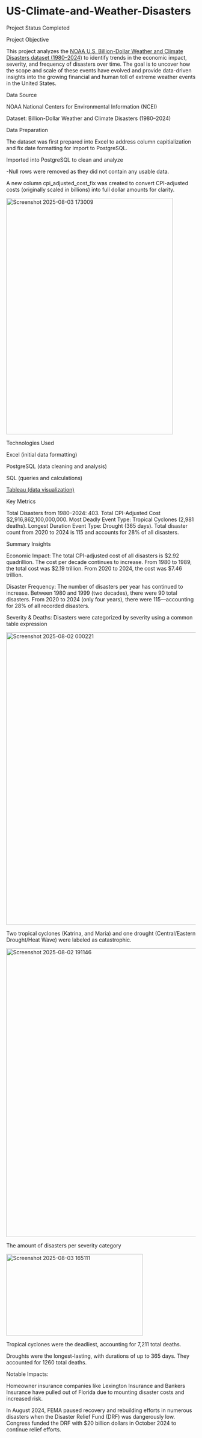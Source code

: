 # US-Climate-and-Weather-Disasters
Project Status
Completed

Project Objective

This project analyzes the [NOAA U.S. Billion-Dollar Weather and Climate Disasters dataset (1980–2024)](https://www.ncei.noaa.gov/access/metadata/landing-page/bin/iso?id=gov.noaa.nodc:0209268) to identify trends in the economic impact, severity, and frequency of disasters over time. The goal is to uncover how the scope and scale of these events have evolved and provide data-driven insights into the growing financial and human toll of extreme weather events in the United States.

Data Source

NOAA National Centers for Environmental Information (NCEI)

Dataset: Billion-Dollar Weather and Climate Disasters (1980–2024)

Data Preparation

The dataset was first prepared into Excel to address column capitialization and fix date formatting for import to PostgreSQL.

Imported into PostgreSQL to clean and analyze

  -Null rows were removed as they did not contain any usable data.

A new column cpi_adjusted_cost_fix was created to convert CPI-adjusted costs (originally scaled in billions) into full dollar amounts for clarity.

 <img width="443" height="627" alt="Screenshot 2025-08-03 173009" src="https://github.com/user-attachments/assets/ef29f68f-079c-4b88-878a-d756b1cef2c9" />


Technologies Used

Excel (initial data formatting)

PostgreSQL (data cleaning and analysis)

SQL (queries and calculations)

[Tableau (data visualization)](https://public.tableau.com/views/ClimateandWeatherDisastersDataVisualization/TheIncreasingThreatFromClimateandWeatherDisasters?:language=en-US&:sid=&:redirect=auth&:display_count=n&:origin=viz_share_link)

Key Metrics

Total Disasters from 1980–2024:	403.
Total CPI-Adjusted Cost	$2,916,862,100,000,000.
Most Deadly Event Type:	Tropical Cyclones (2,981 deaths).
Longest Duration Event Type:	Drought (365 days).
Total disaster count from 2020 to 2024 is 115 and accounts for 28% of all disasters.

Summary Insights

Economic Impact:
The total CPI-adjusted cost of all disasters is $2.92 quadrillion. The cost per decade continues to increase. From 1980 to 1989, the total cost was $2.19 trillion. From 2020 to 2024, the cost was $7.46 trillion.

Disaster Frequency:
The number of disasters per year has continued to increase. Between 1980 and 1999 (two decades), there were 90 total disasters. From 2020 to 2024 (only four years), there were 115—accounting for 28% of all recorded disasters.

Severity & Deaths:
Disasters were categorized by severity using a common table expression

<img width="1158" height="776" alt="Screenshot 2025-08-02 000221" src="https://github.com/user-attachments/assets/3061a13f-e806-4ca0-8453-df3baa2c4819" />

Two tropical cyclones (Katrina, and Maria) and one drought (Central/Eastern Drought/Heat Wave) were labeled as catastrophic. 

<img width="1249" height="766" alt="Screenshot 2025-08-02 191146" src="https://github.com/user-attachments/assets/0341d39a-89af-4a1a-8c60-57b17e823f3a" />

The amount of disasters per severity category

<img width="363" height="217" alt="Screenshot 2025-08-03 165111" src="https://github.com/user-attachments/assets/ac2bc584-5227-4fcb-b9a7-0a7020cd6790" />

Tropical cyclones were the deadliest, accounting for 7,211 total deaths.

Droughts were the longest-lasting, with durations of up to 365 days. They accounted for 1260 total deaths.

Notable Impacts:

Homeowner insurance companies like Lexington Insurance and Bankers Insurance have pulled out of Florida due to mounting disaster costs and increased risk.

In August 2024, FEMA paused recovery and rebuilding efforts in numerous disasters when the Disaster Relief Fund (DRF) was dangerously low. Congress funded the DRF with $20 billion dollars in October 2024 to continue relief efforts.
